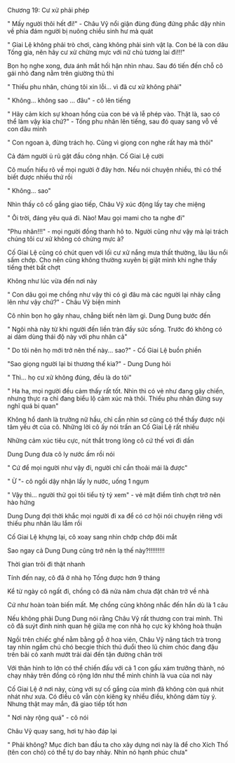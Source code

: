 




Chương 19: Cư xử phải phép


" Mấy người thôi hết đi!" - Châu Vỹ nổi giận đùng đùng đứng phắc dậy nhìn về phía đám người bị nuông chiều sinh hư mà quát

" Giai Lệ không phải trò chơi, càng không phải sinh vật lạ. Con bé là con dâu Tống gia, nên hãy cư xử chừng mực với nữ chủ tương lai đi!!!"

Bọn họ nghe xong, đưa ánh mắt hối hận nhìn nhau. Sau đó tiến đến chỗ cô gái nhỏ đang nằm trên giường thủ thỉ

" Thiếu phu nhân, chúng tôi xin lỗi... vì đã cư xử không phải"

" Không... không sao ... đâu" - cô lên tiếng

" Hãy cảm kích sự khoan hồng của con bé và lễ phép vào. Thật là, sao có thể làm vậy kia chứ?" - Tống phu nhân lên tiếng, sau đó quay sang vỗ về con dâu mình

" Con ngoan à, đừng trách họ. Cũng vì giọng con nghe rất hay mà thôi"

Cả đám người ủ rũ gật đầu công nhận. Cố Giai Lệ cười

Cô muốn hiểu rõ về mọi người ở đây hơn. Nếu nói chuyện nhiều, thì có thể biết được nhiều thứ rồi



" Không... sao"

Nhìn thấy cô cố gắng giao tiếp, Châu Vỹ xúc động lấy tay che miệng

" Ôi trời, đáng yêu quá đi. Nào! Mau gọi mami cho ta nghe đi"

"Phu nhân!!!" - mọi người đồng thanh hô to. Người cũng như vậy mà lại trách chúng tôi cư xử không có chừng mực à?

Cố Giai Lệ cũng có chút quen với lối cư xử nắng mưa thất thường, lâu lâu nổi sấm chớp. Cho nên cũng không thường xuyên bị giật mình khi nghe thấy tiếng thét bất chợt

Không như lúc vừa đến nơi này

" Con dâu gọi mẹ chồng như vậy thì có gì đâu mà các người lại nhảy cẫng lên như vậy chứ?" - Châu Vỹ biện minh

Cô nhìn bọn họ gây nhau, chẳng biết nên làm gì. Dung Dung bước đến

" Ngôi nhà này từ khi người đến liền tràn đầy sức sống. Trước đó không có ai dám dùng thái độ này với phu nhân cả"

" Do tôi nên họ mới trở nên thế này... sao?" - Cố Giai Lệ buồn phiền

"Sao giọng người lại bi thương thế kia?" - Dung Dung hỏi

" Thì... họ cư xử không đúng, đều là do tôi"

" Ha ha, mọi người đều cảm thấy rất tốt. Nhìn thì có vẻ như đang gây chiến, nhưng thực ra chỉ đang biểu lộ cảm xúc mà thôi. Thiếu phu nhân đừng suy nghĩ quá bi quan"



Không hổ danh là trưởng nữ hầu, chỉ cần nhìn sơ cũng có thể thấy được nội tâm yếu ớt của cô. Những lời cô ấy nói trấn an Cố Giai Lệ rất nhiều

Những cảm xúc tiêu cực, nút thắt trong lòng cô cứ thế vơi đi dần

Dung Dung đưa cô ly nước ấm rồi nói

" Cứ để mọi người như vậy đi, người chỉ cần thoải mái là được"

" Ừ "- cô ngồi dậy nhận lấy ly nước, uống 1 ngụm

" Vậy thì... người thử gọi tôi tiểu tỷ tỷ xem" - vẻ mặt điềm tĩnh chợt trở nên hào hứng

Dung Dung đợi thời khắc mọi người đi xa để có cơ hội nói chuyện riêng với thiếu phu nhân lâu lắm rồi

Cố Giai Lệ khựng lại, cô xoay sang nhìn chớp chớp đôi mắt

Sao ngay cả Dung Dung cũng trở nên lạ thế này?!!!!!!!!!


Thời gian trôi đi thật nhanh

Tính đến nay, cô đã ở nhà họ Tống được hơn 9 tháng

Kể từ ngày cô ngất đi, chồng cô đã nửa năm chưa đặt chân trở về nhà

Cứ như hoàn toàn biến mất. Mẹ chồng cũng không nhắc đến hắn dù là 1 câu

Nếu không phải Dung Dung nói rằng Châu Vỹ rất thương con trai mình. Thì cô đã suýt đinh ninh quan hệ giữa mẹ con nhà họ cực kỳ không hoà thuận


Ngồi trên chiếc ghế nằm bằng gỗ ở hoa viên, Châu Vỹ nâng tách trà trong tay nhìn ngắm chú chó becgie thích thú đuổi theo lũ chim chóc đang đậu trên bãi cỏ xanh mướt trải dài đến tận đường chân trời

Với thân hình to lớn có thể chiến đấu với cả 1 con gấu xám trưởng thành, nó chạy nhảy trên đồng cỏ rộng lớn như thể mình chính là vua của nơi này

Cố Giai Lệ ở nơi này, cùng với sự cố gắng của mình đã không còn quá nhút nhát như xưa. Có điều cô vẫn còn kiêng kỵ nhiều điều, không dám tùy ý. Nhưng thật may mắn, đã giao tiếp tốt hơn

" Nơi này rộng quá" - cô nói

Châu Vỹ quay sang, hơi tự hào đáp lại

" Phải không? Mục đích ban đầu ta cho xây dựng nơi này là để cho Xích Thố (tên con chó) có thể tự do bay nhảy. Nhìn nó hạnh phúc chưa"




